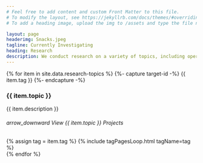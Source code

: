 ```yaml
---
# Feel free to add content and custom Front Matter to this file.
# To modify the layout, see https://jekyllrb.com/docs/themes/#overriding-theme-defaults
# To add a heading image, upload the img to /assets and type the file name + extension into "headerimg"

layout: page
headerimg: Snacks.jpeg
tagline: Currently Investigating
heading: Research
description: We conduct research on a variety of topics, including operating systems, distributed systems, security, data provenance, program analysis, and much more!
---
```


<div class="container-fluid p-0">
    <div class="collapse-list-wrapper" 
     id="complex-wrapper-id">
    {% for item in site.data.research-topics %}
    {%- capture target-id -%}
        {{ item.tag }}
    {%- endcapture -%}
    <div class="container">
        <h3>{{ item.topic }}</h3>
        <P>{{ item.description }}</P>
        <div class="collapse-list-heading {% unless forloop.index == 1 %} collapsed {% endunless %}" 
            data-toggle="collapse" 
            data-target="#{{ target-id }}" 
            aria-controls="{{ target-id }}" 
            aria-expanded="{% if forloop.index == 1 %} true {% else %} false {% endif %}">
            <h6 class="mb-5">
            <span class="material-icons">arrow_downward</span> 
            <span class="accordion-toggle" alt="Click to view more">View {{ item.topic }} Projects</span>
            </h6>
        </div>
    </div>
    <div class="bg-gray mb-5 collapse-list-target collapse" 
         id="{{ target-id }}" 
         aria-labelledby="{{ target-id }}" 
         data-parent="#complex-wrapper-id">
        <div class="container">{% assign tag = item.tag %}
            {% include tagPagesLoop.html tagName=tag %}
        </div>
    </div>
    {% endfor %}
</div>

